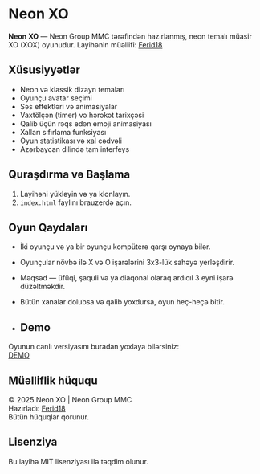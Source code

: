 # Neon XO

**Neon XO** — Neon Group MMC tərəfindən hazırlanmış, neon temalı müasir XO (XOX) oyunudur. Layihənin müəllifi: [Ferid18](https://github.com/Ferid18)

## Xüsusiyyətlər

- Neon və klassik dizayn temaları
- Oyunçu avatar seçimi
- Səs effektləri və animasiyalar
- Vaxtölçən (timer) və hərəkət tarixçəsi
- Qalib üçün rəqs edən emoji animasiyası
- Xalları sıfırlama funksiyası
- Oyun statistikası və xal cədvəli
- Azərbaycan dilində tam interfeys

## Quraşdırma və Başlama

1. Layihəni yükləyin və ya klonlayın.
2. `index.html` faylını brauzerdə açın.

## Oyun Qaydaları

- İki oyunçu və ya bir oyunçu kompüterə qarşı oynaya bilər.
- Oyunçular növbə ilə X və O işarələrini 3x3-lük sahəyə yerləşdirir.
- Məqsəd — üfüqi, şaquli və ya diaqonal olaraq ardıcıl 3 eyni işarə düzəltməkdir.
- Bütün xanalar dolubsa və qalib yoxdursa, oyun heç-heçə bitir.

- ## Demo

Oyunun canlı versiyasını buradan yoxlaya bilərsiniz:  
[DEMO](https://ferid18.github.io/XO/)

## Müəlliflik hüququ

© 2025 Neon XO | Neon Group MMC  
Hazırladı: [Ferid18](https://github.com/Ferid18)  
Bütün hüquqlar qorunur.

## Lisenziya

Bu layihə MIT lisenziyası ilə təqdim olunur.
